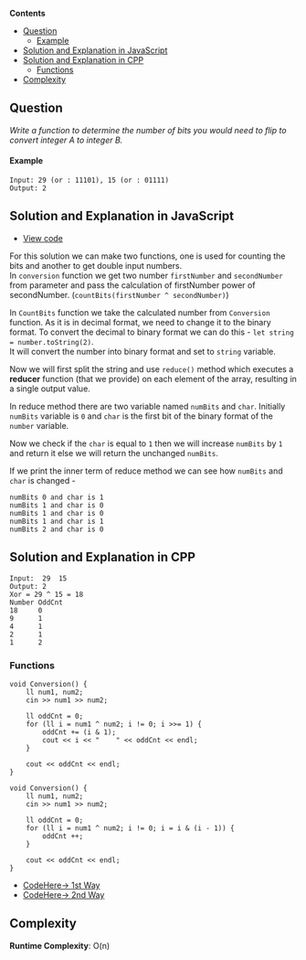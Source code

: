 **Contents**

- [Question](#question)
    - [Example](#example)
- [Solution and Explanation in JavaScript](#solution-and-explanation-in-javascript)
- [Solution and Explanation in CPP](#solution-and-explanation-in-cpp)
  - [Functions](#functions)
- [Complexity](#complexity)

## Question
*Write a function to determine the number of bits you would need to flip to convert integer A to integer B.*
#### Example
```
Input: 29 (or : 11101), 15 (or : 01111)
Output: 2 
```

## Solution and Explanation in JavaScript

- [View code](/Bit%20Manipulations/Conversion/Conversion.js)

For this solution we can make two functions, one is used for counting the bits and another to get double input numbers. <br>
In `conversion` function we get two number `firstNumber` and `secondNumber` from parameter and pass the calculation of firstNumber power of secondNumber. (`countBits(firstNumber ^ secondNumber)`) <br>

In `CountBits` function we take the calculated number from `Conversion` function. As it is in decimal format, we need to change it to the binary format. To convert the decimal to binary format we can do this -
`let string = number.toString(2)`. <br> It will convert the number into binary format and set to `string` variable. <br>

Now we will first split the string and use `reduce()` method which executes a **reducer** function (that we provide) on each element of the array, resulting in a single output value. <br>

In reduce method there are two variable named `numBits` and `char`. Initially `numBits` variable is `0` and `char` is the first bit of the binary format of the `number` variable. <br>

Now we check if the `char` is equal to `1` then we will increase `numBits` by `1` and return it else we will return the unchanged `numBits`. <br>

If we print the inner term of reduce method we can see how `numBits` and `char` is changed - 
```
numBits 0 and char is 1
numBits 1 and char is 0
numBits 1 and char is 0
numBits 1 and char is 1
numBits 2 and char is 0
```

## Solution and Explanation in CPP

```
Input:  29  15
Output: 2
Xor = 29 ^ 15 = 18
Number OddCnt
18     0
9      1
4      1
2      1
1      2
```
### Functions
```
void Conversion() {
    ll num1, num2;
    cin >> num1 >> num2;

    ll oddCnt = 0;
    for (ll i = num1 ^ num2; i != 0; i >>= 1) {
        oddCnt += (i & 1);
        cout << i << "    " << oddCnt << endl;
    }

    cout << oddCnt << endl;
}
```
```
void Conversion() {
    ll num1, num2;
    cin >> num1 >> num2;

    ll oddCnt = 0;
    for (ll i = num1 ^ num2; i != 0; i = i & (i - 1)) {
        oddCnt ++;
    }

    cout << oddCnt << endl;
}
```

- [CodeHere-> 1st Way](/Bit%20Manipulations/Conversion/Conversion01.cpp)
- [CodeHere-> 2nd Way](/Bit%20Manipulations/Conversion/Conversion02.cpp)


## Complexity

**Runtime Complexity**: O(n)
